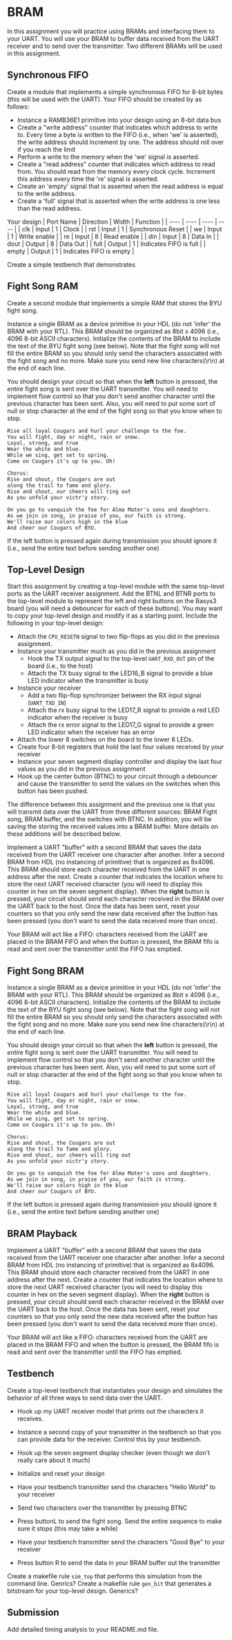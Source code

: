 <!--

Need to be more clear on Putty settings. 
- Parity? (enforce it!)
- Default baud rate?
They use glbl.v file for simulation. Need to include in their repository.
Don't hard code any paths in makefile! (perhaps have an environment variable that is set so I can reuse their makefiles)
- Have them simulate the full fight song

Futgure: if they hit enter, make sure both CR/LF are sent back
- buffer empties when right pressed.
- start fight song with new line (make it more clear how to setup putty and what to send at the end of the line)
- Have the fight song spit out the text as fast as possible (no delays).
-->
# BRAM

In this assignment you will practice using BRAMs and interfacing them to your UART. 
You will use your BRAM to buffer data received from the UART receiver and to send over the transmitter. 
Two different BRAMs will be used in this assignment. 

## Synchronous FIFO

Create a module that implements a simple synchronous FIFO for 8-bit bytes (this will be used with the UART).
Your FIFO should be created by as follows:
* Instance a RAMB36E1 primitive into your design using an 8-bit data bus
* Create a "write address" counter that indicates which address to write to. Every time a byte is written to the FIFO (i.e., when 'we' is asserted), the write address should increment by one. The address should roll over if you reach the limit
* Perform a write to the memory when the 'we' signal is asserted.
* Create a "read address" counter that indicates which address to read from. You should read from the memory every clock cycle. Increment this address every time the 're' signal is asserted.
* Create an 'empty' signal that is asserted when the read address is equal to the write address.
* Create a 'full' signal that is asserted when the write address is one less than the read address.

Your design 
| Port Name | Direction | Width | Function |
| ---- | ---- | ---- | ----  |
| clk | Input | 1 | Clock |
| rst | Input | 1 | Synchronous Reset |
| we | Input | 1 | Write enable |
| re | Input | 8 | Read enable |
| din | Input | 8 | Data In |
| dout | Output | 8 | Data Out |
| full | Output | 1 | Indicates FIFO is full |
| empty | Output | 1 | Indicates FIFO is empty |

Create a simple testbench that demonstrates 

## Fight Song RAM

Create a second module that implements a simple RAM that stores the BYU fight song.

Instance a single BRAM as a device primitive in your HDL (do not 'infer' the BRAM with your RTL). 
This BRAM should be organized as 8bit x 4096 (i.e., 4096 8-bit ASCII characters). 
Initialize the contents of the BRAM to include the text of the BYU fight song (see below). 
Note that the fight song will not fill the entire BRAM so you should only send the characters associated with the fight song and no more.
Make sure you send new line characters(\r\n) at the end of each line.

You should design your circuit so that when the **left** button is pressed, the _entire_ fight song is sent over the UART transmitter. 
You will need to implement flow control so that you don't send another character until the previous character has been sent. 
Also, you will need to put some sort of null or stop character at the end of the fight song so that you know when to stop.

```
Rise all loyal Cougars and hurl your challenge to the foe.
You will fight, day or night, rain or snow.
Loyal, strong, and true
Wear the white and blue.
While we sing, get set to spring.
Come on Cougars it's up to you. Oh!

Chorus:
Rise and shout, the Cougars are out
along the trail to fame and glory.
Rise and shout, our cheers will ring out
As you unfold your victr'y story.

On you go to vanquish the foe for Alma Mater's sons and daughters.
As we join in song, in praise of you, our faith is strong.
We'll raise our colors high in the blue
And cheer our Cougars of BYU.
```

If the left button is pressed again during transmission you should ignore it (i.e., send the entire text before sending another one)





## Top-Level Design

Start this assignment by creating a top-level module with the same top-level ports as the UART receiver assignment.
Add the BTNL and BTNR ports to the top-level module to represent the left and right buttons on the Basys3 board (you will need a debouncer for each of these buttons).
You may want to copy your top-level design and modify it as a starting point.
Include the following in your top-level design:
* Attach the `CPU_RESETN` signal to two flip-flops as you did in the previous assignment.
* Instance your transmitter much as you did in the previous assignment
  * Hook the TX output signal to the top-level `UART_RXD_OUT` pin of the board (i.e., to the host)
  * Attach the TX busy signal to the LED16_B signal to provide a blue LED indicator when the transmitter is busy
* Instance your receiver
  * Add a two flip-flop synchronizer between the RX input signal (`UART_TXD_IN`)
  * Attach the rx busy signal to the LED17_R signal to provide a red LED indicator when the receiver is busy
  * Attach the rx error signal to the LED17_G signal to provide a green LED indicator when the receiver has an error
* Attach the lower 8 switches on the board to the lower 8 LEDs.
* Create four 8-bit registers that hold the last four values received by your receiver
* Instance your seven segment display controller and display the last four values as you did in the previous assignment
* Hook up the center button (BTNC) to your circuit through a debouncer and cause the transmitter to send the values on the switches when this button has been pushed. 

The difference between this assignment and the previous one is that you will transmit data over the UART from three different sources: BRAM Fight song, BRAM buffer, and the switches with BTNC.
In addition, you will be saving the storing the received values into a BRAM buffer.
More details on these additions will be described below.



Implement a UART "buffer" with a second BRAM that saves the data received from the UART receiver one character after another.
Infer a second BRAM from HDL (no instancing of primitive) that is organized as 8x4096. 
This BRAM should store each character received from the UART in one address after the next. 
Create a counter that indicates the location where to store the next UART received character (you will need to display this counter in hex on the seven segment display).
When the **right** button is pressed, your circuit should send each character received in the BRAM over the UART back to the host.
Once the data has been sent, reset your counters so that you only send the new data received after the button has been pressed (you don't want to send the data received more than once).

Your BRAM will act like a FIFO: characters received from the UART are placed in the BRAM FIFO and when the button is pressed, the BRAM fifo is read and sent over the transmitter until the FIFO has emptied.

## Fight Song BRAM

Instance a single BRAM as a device primitive in your HDL (do not 'infer' the BRAM with your RTL). 
This BRAM should be organized as 8bit x 4096 (i.e., 4096 8-bit ASCII characters). 
Initialize the contents of the BRAM to include the text of the BYU fight song (see below). 
Note that the fight song will not fill the entire BRAM so you should only send the characters associated with the fight song and no more.
Make sure you send new line characters(\r\n) at the end of each line.

You should design your circuit so that when the **left** button is pressed, the _entire_ fight song is sent over the UART transmitter. 
You will need to implement flow control so that you don't send another character until the previous character has been sent. 
Also, you will need to put some sort of null or stop character at the end of the fight song so that you know when to stop.

```
Rise all loyal Cougars and hurl your challenge to the foe.
You will fight, day or night, rain or snow.
Loyal, strong, and true
Wear the white and blue.
While we sing, get set to spring.
Come on Cougars it's up to you. Oh!

Chorus:
Rise and shout, the Cougars are out
along the trail to fame and glory.
Rise and shout, our cheers will ring out
As you unfold your victr'y story.

On you go to vanquish the foe for Alma Mater's sons and daughters.
As we join in song, in praise of you, our faith is strong.
We'll raise our colors high in the blue
And cheer our Cougars of BYU.
```
If the left button is pressed again during transmission you should ignore it (i.e., send the entire text before sending another one)

## BRAM Playback

Implement a UART "buffer" with a second BRAM that saves the data received from the UART receiver one character after another.
Infer a second BRAM from HDL (no instancing of primitive) that is organized as 8x4096. 
This BRAM should store each character received from the UART in one address after the next. 
Create a counter that indicates the location where to store the next UART received character (you will need to display this counter in hex on the seven segment display).
When the **right** button is pressed, your circuit should send each character received in the BRAM over the UART back to the host.
Once the data has been sent, reset your counters so that you only send the new data received after the button has been pressed (you don't want to send the data received more than once).

Your BRAM will act like a FIFO: characters received from the UART are placed in the BRAM FIFO and when the button is pressed, the BRAM fifo is read and sent over the transmitter until the FIFO has emptied.

## Testbench

Create a top-level testbench that instantiates your design and simulates the behavior of all three ways to send data over the UART.

* Hook up my UART receiver model that prints out the characters it receives.
* Instance a second copy of your transmitter in the testbench so that you can provide data for the receiver. Control this by your testbench.
* Hook up the seven segment display checker (even though we don't really care about it much)

* Initialize and reset your design
* Have your testbench transmitter send the characters "Hello World" to your receiver
* Send two characters over the transmitter by pressing BTNC
* Press buttonL to send the fight song. Send the entire sequence to make sure it stops (this may take a while)
* Have your testbench transmitter send the characters "Good Bye" to your receiver
* Press button R to send the data in your BRAM buffer out the transmitter


Create a makefile rule `sim_top` that performs this simulation from the command line. Genrics?
Create a makefile rule `gen_bit` that generates a bitstream for your top-level design. Generics?


## Submission

Add detailed timing analysis to your README.md file.